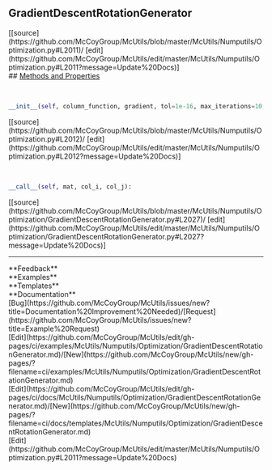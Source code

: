 ## <a id="McUtils.Numputils.Optimization.GradientDescentRotationGenerator">GradientDescentRotationGenerator</a> 

<div class="docs-source-link" markdown="1">
[[source](https://github.com/McCoyGroup/McUtils/blob/master/McUtils/Numputils/Optimization.py#L2011)/
[edit](https://github.com/McCoyGroup/McUtils/edit/master/McUtils/Numputils/Optimization.py#L2011?message=Update%20Docs)]
</div>









<div class="collapsible-section">
 <div class="collapsible-section collapsible-section-header" markdown="1">
## <a class="collapse-link" data-toggle="collapse" href="#methods" markdown="1"> Methods and Properties</a> <a class="float-right" data-toggle="collapse" href="#methods"><i class="fa fa-chevron-down"></i></a>
 </div>
 <div class="collapsible-section collapsible-section-body collapse show" id="methods" markdown="1">
 
<a id="McUtils.Numputils.Optimization.GradientDescentRotationGenerator.__init__" class="docs-object-method">&nbsp;</a> 
```python
__init__(self, column_function, gradient, tol=1e-16, max_iterations=10, damping_parameter=0.9, damping_exponent=1.1, restart_interval=3): 
```
<div class="docs-source-link" markdown="1">
[[source](https://github.com/McCoyGroup/McUtils/blob/master/McUtils/Numputils/Optimization.py#L2012)/
[edit](https://github.com/McCoyGroup/McUtils/edit/master/McUtils/Numputils/Optimization.py#L2012?message=Update%20Docs)]
</div>


<a id="McUtils.Numputils.Optimization.GradientDescentRotationGenerator.__call__" class="docs-object-method">&nbsp;</a> 
```python
__call__(self, mat, col_i, col_j): 
```
<div class="docs-source-link" markdown="1">
[[source](https://github.com/McCoyGroup/McUtils/blob/master/McUtils/Numputils/Optimization/GradientDescentRotationGenerator.py#L2027)/
[edit](https://github.com/McCoyGroup/McUtils/edit/master/McUtils/Numputils/Optimization/GradientDescentRotationGenerator.py#L2027?message=Update%20Docs)]
</div>
 </div>
</div>












---


<div markdown="1" class="text-secondary">
<div class="container">
  <div class="row">
   <div class="col" markdown="1">
**Feedback**   
</div>
   <div class="col" markdown="1">
**Examples**   
</div>
   <div class="col" markdown="1">
**Templates**   
</div>
   <div class="col" markdown="1">
**Documentation**   
</div>
   <div class="col" markdown="1">
   
</div>
   <div class="col" markdown="1">
   
</div>
   <div class="col" markdown="1">
   
</div>
</div>
  <div class="row">
   <div class="col" markdown="1">
[Bug](https://github.com/McCoyGroup/McUtils/issues/new?title=Documentation%20Improvement%20Needed)/[Request](https://github.com/McCoyGroup/McUtils/issues/new?title=Example%20Request)   
</div>
   <div class="col" markdown="1">
[Edit](https://github.com/McCoyGroup/McUtils/edit/gh-pages/ci/examples/McUtils/Numputils/Optimization/GradientDescentRotationGenerator.md)/[New](https://github.com/McCoyGroup/McUtils/new/gh-pages/?filename=ci/examples/McUtils/Numputils/Optimization/GradientDescentRotationGenerator.md)   
</div>
   <div class="col" markdown="1">
[Edit](https://github.com/McCoyGroup/McUtils/edit/gh-pages/ci/docs/McUtils/Numputils/Optimization/GradientDescentRotationGenerator.md)/[New](https://github.com/McCoyGroup/McUtils/new/gh-pages/?filename=ci/docs/templates/McUtils/Numputils/Optimization/GradientDescentRotationGenerator.md)   
</div>
   <div class="col" markdown="1">
[Edit](https://github.com/McCoyGroup/McUtils/edit/master/McUtils/Numputils/Optimization.py#L2011?message=Update%20Docs)   
</div>
   <div class="col" markdown="1">
   
</div>
   <div class="col" markdown="1">
   
</div>
   <div class="col" markdown="1">
   
</div>
</div>
</div>
</div>